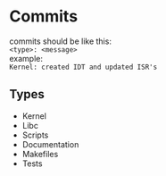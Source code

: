 # Commits

commits should be like this:  
``<type>: <message>``  
example:  
``Kernel: created IDT and updated ISR's``

## Types
- Kernel
- Libc
- Scripts
- Documentation
- Makefiles
- Tests